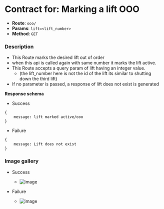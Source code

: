 # Contract for: Marking a lift OOO

- **Route**: `ooo/`
- **Params**: `lift=<lift_number>`
- **Method**: `GET`

### Description

- This Route marks the desired lift out of order
- when this api is called again with same number it marks the lift active.
- This Route accepts a query param of lift having an integer value.
    - (the lift_number here is not the id of the lift its similar to shutting down the third lift)
- If no parameter is passed, a response of lift does not exist is generated

**Response schema**

- Success
```
{
    message: lift marked active/ooo
}
```

- Failure
```
{
    message: Lift does not exist
}
```

### Image gallery

- Success
  - ![image](https://user-images.githubusercontent.com/57758447/221781037-0a267094-07aa-44e2-9caa-0c78e0278f57.png)

- Failure
  - ![image](https://user-images.githubusercontent.com/57758447/221780971-170b6d76-f96b-4d01-a397-4bdee2fcb37f.png)
